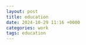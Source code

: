 ```yaml
---
layout: post
title: education
date: 2024-10-29 11:16 +0000
categories: work
tags: education
---
```

